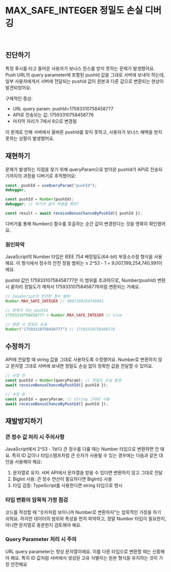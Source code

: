 # MAX_SAFE_INTEGER 정밀도 손실 디버깅

<br/>
<ContributorHeader name="이지수" githubUrl="https://github.com/lee-ji-soo-v2" avatar="https://ca.slack-edge.com/E01JAGTHP8R-U070UAECPSB-764e21afe6ca-512" />

## 진단하기

특정 푸시를 타고 들어온 사용자가 보너스 찬스를 받지 못하는 문제가 발생했어요. Push URL의
query parameter에 포함된 pushId 값을 그대로 서버에 보내야 하는데, 일부 사용자에게서 서버에
전달되는 pushId 값이 원본과 다른 값으로 변환되는 현상이 발견되었어요.

구체적인 증상:

- URL query param: pushId=17593310758458777
- API로 전송되는 값: 17593310758458776
- 마지막 자리가 7에서 6으로 변경됨

이 문제로 인해 서버에서 올바른 pushId를 찾지 못하고, 사용자가 보너스 혜택을 받지 못하는
상황이 발생했어요.

## 재현하기

문제가 발생하는 지점을 찾기 위해 queryParam으로 받아온 pushId가 API로 전송되기까지의 과정을
디버거로 추적했어요:

```jsx
const _pushId = useQueryParam("pushId");
debugger;

const pushId = Number(pushId);
debugger; // 여기서 값이 바뀜을 확인!

const result = await receiveBonusChanceByPushId({ pushId });
```
디버거를 통해 Number() 함수를 호출하는 순간 값이 변경된다는 것을 명확히 확인했어요.


### 원인파악 
JavaScript의 Number 타입은 IEEE 754 배정밀도(64-bit) 부동소수점 형식을 사용해요. 이 형식에서
정수의 안전 정밀 범위는 ≤ 2^53 - 1 = 9,007,199,254,740,991이에요.

pushId 값인 17593310758458777은 이 범위를 초과하므로, Number(pushId) 변환 시 끝자리 정밀도가
깨져서 17593310758458776처럼 변환되는 거예요.

```jsx
// JavaScript의 안전한 정수 범위
Number.MAX_SAFE_INTEGER // 9007199254740991

// 문제가 되는 pushId
17593310758458777 > Number.MAX_SAFE_INTEGER // true

// 변환 시 정밀도 손실
Number("17593310758458777") // 17593310758458776
```

## 수정하기
API에 전달할 때 string 값을 그대로 사용하도록 수정했어요. Number로 변환하지 않고 문자열
그대로 서버에 보내면 정밀도 손실 없이 정확한 값을 전달할 수 있어요.

```jsx
// 수정 전
const pushId = Number(queryParam); // 정밀도 손실 발생
await receiveBonusChanceByPushId({ pushId });

// 수정 후
const pushId = queryParam; // string 그대로 사용
await receiveBonusChanceByPushId({ pushId });

```

## 재발방지하기

### 큰 정수 값 처리 시 주의사항

JavaScript에서 2^53 - 1보다 큰 정수를 다룰 때는 Number 타입으로 변환하면 안 돼요. 특히 ID
값이나 타임스탬프처럼 큰 숫자가 사용될 수 있는 경우에는 다음과 같은 대안을 사용해야 해요:

1. 문자열로 유지: 서버 API에서 문자열을 받을 수 있다면 변환하지 않고 그대로 전달
2. BigInt 사용: 큰 정수 연산이 필요하다면 BigInt() 사용
3. 타입 검증: TypeScript를 사용한다면 string 타입으로 명시

### 타입 변환의 암묵적 가정 점검

코드를 작성할 때 "숫자처럼 보이니까 Number로 변환하자"는 암묵적인 가정을 하기 쉬워요. 하지만
데이터의 범위와 특성을 먼저 파악하고, 정말 Number 타입이 필요한지, 아니면 문자열로 충분한지
검토해야 해요.

### Query Parameter 처리 시 주의

URL query parameter는 항상 문자열이에요. 이를 다른 타입으로 변환할 때는 신중해야 해요. 특히
ID 값처럼 서버에서 생성된 고유 식별자는 원본 형식을 유지하는 것이 가장 안전해요